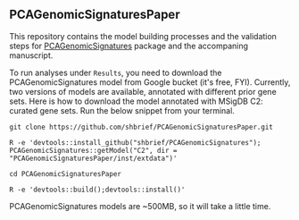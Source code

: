 ## PCAGenomicSignaturesPaper

This repository contains the model building processes and the validation steps
for [PCAGenomicSignatures](https://github.com/shbrief/PCAGenomicSignatures) package 
and the accompaning manuscript.

To run analyses under `Results`, you need to download the PCAGenomicSignatures model 
from Google bucket (it's free, FYI). Currently, two versions of models are available, 
annotated with different prior gene sets. Here is how to download the model annotated 
with MSigDB C2: curated gene sets. Run the below snippet from your terminal.

```
git clone https://github.com/shbrief/PCAGenomicSignaturesPaper.git

R -e 'devtools::install_github("shbrief/PCAGenomicSignatures");
PCAGenomicSignatures::getModel("C2", dir = "PCAGenomicSignaturesPaper/inst/extdata")'

cd PCAGenomicSignaturesPaper

R -e 'devtools::build();devtools::install()'
```

PCAGenomicSignatures models are ~500MB, so it will take a little time.
